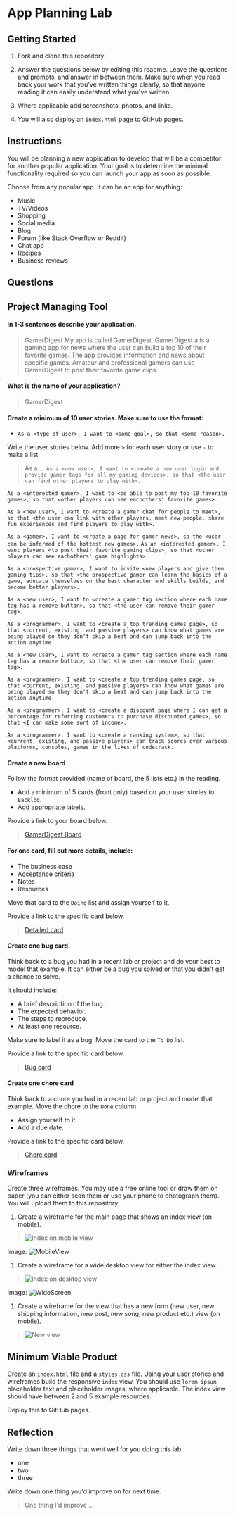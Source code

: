 # App Planning Lab

## Getting Started

1. Fork and clone this repository.

1. Answer the questions below by editing this readme. Leave the questions and prompts, and answer in between them. Make sure when you read back your work that you've written things clearly, so that anyone reading it can easily understand what you've written.

1. Where applicable add screenshots, photos, and links.

1. You will also deploy an `index.html` page to GitHub pages.

## Instructions

You will be planning a new application to develop that will be a competitor for another popular application. Your goal is to determine the minimal functionality required so you can launch your app as soon as possible.

Choose from any popular app. It can be an app for anything:

- Music
- TV/Videos
- Shopping
- Social media
- Blog
- Forum (like Stack Overflow or Reddit)
- Chat app
- Recipes
- Business reviews

## Questions

## Project Managing Tool

#### In 1-3 sentences describe your application.

> GamerDigest 
My app is called GamerDigest. GamerDigest a is a gaming app for news where the user can build a top 10 of their favorite games. The app provides information and news about specific games.  Amateur and professional gamers can use GamerDigest to post their favorite game clips. 

#### What is the name of your application?

> GamerDigest

#### Create a minimum of 10 user stories. Make sure to use the format:

- `As a <type of user>, I want to <some goal>, so that <some reason>.`



Write the user stories below. Add more `>` for each user story or use `-` to make a list

> As a ...
`As a <new user>, I want to <create a new user login and provide gamer tags for all my gaming devices>, so that <the user can find other players to play with>.`

`As a <interested gamer>, I want to <be able to post my top 10 favorite games>, so that <other players can see eachothers' favorite games>.`

`As a <new user>, I want to <create a gamer chat for people to meet>, so that <the user can link with other players, meet new people, share fun experiences and find players to play with>.`

`As a <gamer>, I want to <create a page for gamer news>, so the <user can be informed of the hottest new games>.`
`As an <interested gamer>, I want players <to post their favorite gaming clips>, so that <other players can see eachothers' game highlights>.`

`As a <prospective gamer>, I want to invite <new players and give them gaming tips>, so that <the prospective gamer can learn the basics of a game, educate themselves on the best character and skills builds, and become better players>.`

`As a <new user>, I want to <create a gamer tag section where each name tag has a remove button>, so that <the user can remove their gamer tag>.`

`As a <programmer>, I want to <create a top trending games page>, so that <current, existing, and passive players> can know what games are being played so they don't skip a beat and can jump back into the action anytime.`

`As a <new user>, I want to <create a gamer tag section where each name tag has a remove button>, so that <the user can remove their gamer tag>.`

`As a <programmer>, I want to <create a top trending games page, so that <current, existing, and passive players> can know what games are being played so they don't skip a beat and can jump back into the action anytime.`

`As a <programmer>, I want to <create a discount page where I can get a percentage for referring customers to purchase discounted games>, so that <I can make some sort of income>.`

`As a <programmer>, I want to <create a ranking system>, so that <current, existing, and passive players> can track scores over various platforms, consoles, games in the likes of codetrack.`






#### Create a new board

Follow the format provided (name of board, the 5 lists etc.) in the reading.

- Add a minimum of 5 cards (front only) based on your user stories to `Backlog`.
- Add appropriate labels.

Provide a link to your board below.

> [GamerDigest Board](https://trello.com/invite/b/CmJZbXU1/ATTI61f8abef2fe03e65a1572a08a21d730982A47D43/gamerdigest-board)

#### For one card, fill out more details, include:

- The business case
- Acceptance criteria
- Notes
- Resources

Move that card to the `Doing` list and assign yourself to it.

Provide a link to the specific card below.

> [Detailed card]()

#### Create one bug card.

Think back to a bug you had in a recent lab or project and do your best to model that example.
It can either be a bug you solved or that you didn't get a chance to solve.

It should include:

- A brief description of the bug.
- The expected behavior.
- The steps to reproduce.
- At least one resource.

Make sure to label it as a bug. Move the card to the `To Do` list.

Provide a link to the specific card below.

> [Bug card]()

#### Create one chore card

Think back to a chore you had in a recent lab or project and model that example. Move the chore to the `Done` column.

- Assign yourself to it.
- Add a due date.

Provide a link to the specific card below.

> [Chore card]()

### Wireframes

Create three wireframes. You may use a free online tool or draw them on paper (you can either scan them or use your phone to photograph them). You will upload them to this repository.

1. Create a wireframe for the main page that shows an index view (on mobile).

> ![Index on mobile view](https://excalidraw.com/#json=oKyJMqG8NFRER6r2fzYjZ,DyaVoHr0QpEuq8neIBuRUQ)

Image: ![MobileView](https://github.com/gasparecarollo/Inventory_Web_Application_Project/assets/128388442/f209d328-5bdd-4d26-89ee-9000f30a10df)

1. Create a wireframe for a wide desktop view for either the index view.

> ![Index on desktop view](https://excalidraw.com/#json=SFK1hZLiX3w2E1yGsVD9y,FNbrvdABrvGEybn2aWhTEA)

Image: ![WideScreen](https://github.com/gasparecarollo/Inventory_Web_Application_Project/assets/128388442/9769148f-cbb6-4197-84b9-5e52928f96c8)

1. Create a wireframe for the view that has a new form (new user, new shipping information, new post, new song, new product etc.) view (on mobile).

> ![New view]()



## Minimum Viable Product

Create an `index.html` file and a `styles.css` file. Using your user stories and wireframes build the responsive `index` view. You should use `lorem ipsum` placeholder text and placeholder images, where applicable. The index view should have between 2 and 5 example resources.

Deploy this to GitHub pages.

## Reflection

Write down three things that went well for you doing this lab.
 
 - one
 - two
 - three

Write down one thing you'd improve on for next time.

> One thing I'd improve ...
